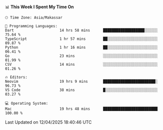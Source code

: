 <!--START_SECTION:waka-->
📊 **This Week I Spent My Time On** 

```text
🕑︎ Time Zone: Asia/Makassar

💬 Programming Languages: 
Dart                     14 hrs 58 mins      ███████████████████░░░░░░   75.64 % 
TypeScript               1 hr 57 mins        ██░░░░░░░░░░░░░░░░░░░░░░░   09.87 % 
Python                   1 hr 16 mins        ██░░░░░░░░░░░░░░░░░░░░░░░   06.41 % 
Go                       23 mins             ░░░░░░░░░░░░░░░░░░░░░░░░░   01.99 % 
CSV                      14 mins             ░░░░░░░░░░░░░░░░░░░░░░░░░   01.26 % 

🔥 Editors: 
Neovim                   19 hrs 9 mins       ████████████████████████░   96.73 % 
VS Code                  38 mins             █░░░░░░░░░░░░░░░░░░░░░░░░   03.27 % 

💻 Operating System: 
Mac                      19 hrs 48 mins      █████████████████████████   100.00 % 
```


 Last Updated on 12/04/2025 18:40:46 UTC
<!--END_SECTION:waka-->
